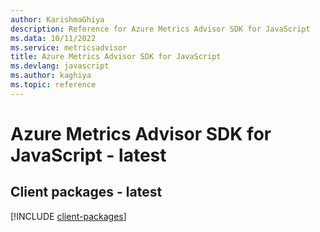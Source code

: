 ```yaml
---
author: KarishmaGhiya
description: Reference for Azure Metrics Advisor SDK for JavaScript
ms.data: 10/11/2022
ms.service: metricsadvisor
title: Azure Metrics Advisor SDK for JavaScript
ms.devlang: javascript
ms.author: kaghiya
ms.topic: reference
---
```

# Azure Metrics Advisor SDK for JavaScript - latest

## Client packages - latest
[!INCLUDE [client-packages](metrics-advisor-client-index.md)]